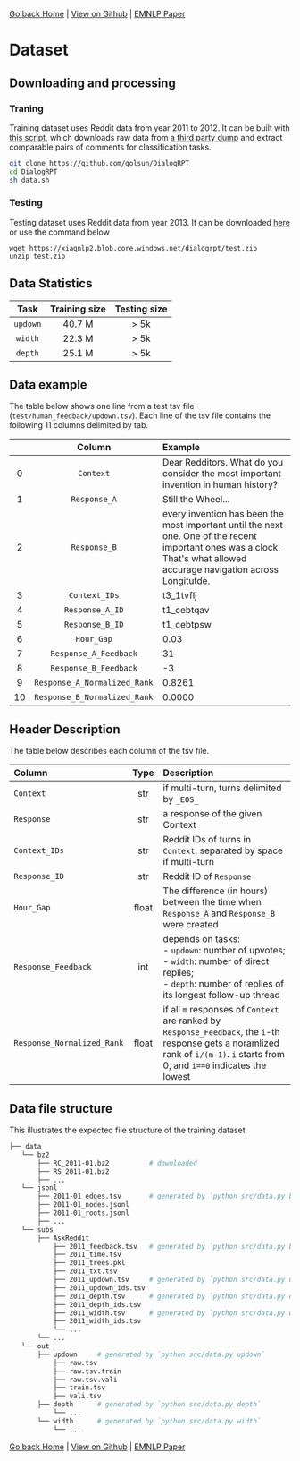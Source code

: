 [Go back Home](.) | [View on Github](https://github.com/golsun/DialogRPT) | [EMNLP Paper](https://arxiv.org/abs/2009.06978) 

# Dataset

## Downloading and processing

### Traning
Training dataset uses Reddit data from year 2011 to 2012. It can be built with [this script](https://github.com/golsun/DialogRPT/blob/master/data.sh), which downloads raw data from [a third party dump](https://files.pushshift.io/reddit) and extract comparable pairs of comments for classification tasks. 

```bash
git clone https://github.com/golsun/DialogRPT
cd DialogRPT
sh data.sh
```

### Testing
Testing dataset uses Reddit data from year 2013. It can be downloaded [here](https://xiagnlp2.blob.core.windows.net/dialogrpt/test.zip) or use the command below
```
wget https://xiagnlp2.blob.core.windows.net/dialogrpt/test.zip
unzip test.zip
```

## Data Statistics

|   Task  | Training size | Testing size |
| :------:| :------------: | :---:|
| `updown`|  40.7 M | > 5k |
| `width` | 22.3 M | > 5k |
| `depth` | 25.1 M | > 5k |


## Data example
The table below shows one line from a test tsv file (`test/human_feedback/updown.tsv`). Each line of the tsv file contains the following 11 columns delimited by tab.

|  | Column | Example |
| :-----: | :--------: | :-------- |
| 0 | `Context` | Dear Redditors. What do you consider the most important invention in human history? |
| 1 | `Response_A` | Still the Wheel... |
| 2 | `Response_B` | every invention has been the most important until the next one. One of the recent important ones was a clock. That's what allowed accurage navigation across Longitutde. |
| 3 | `Context_IDs` | t3_1tvflj |
| 4 | `Response_A_ID` | t1_cebtqav |
| 5 | `Response_B_ID` | t1_cebtpsw |
| 6 | `Hour_Gap` | 0.03 |
| 7 | `Response_A_Feedback` | 31 |
| 8 | `Response_B_Feedback` | -3 |
| 9 | `Response_A_Normalized_Rank ` | 0.8261 |
| 10 | `Response_B_Normalized_Rank ` | 0.0000 |

## Header Description
The table below describes each column of the tsv file.

| Column | Type | Description | 
| :----- | :--------: | :-------- |
| `Context` | str | if multi-turn, turns delimited by `_EOS_` |
| `Response` | str | a response of the given Context |
| `Context_IDs` | str | Reddit IDs of turns in `Context`, separated by space if multi-turn | 
| `Response_ID`  | str | Reddit ID of `Response` | 
| `Hour_Gap`  | float | The difference (in hours) between the time when `Response_A` and `Response_B` were created | 
| `Response_Feedback`  | int | depends on tasks: <br> - `updown`: number of upvotes;<br> - `width`: number of direct replies; <br> - `depth`: number of replies of its longest follow-up thread | 
| `Response_Normalized_Rank` | float | if all `m` responses of `Context` are ranked by `Response_Feedback`, the `i`-th response gets a noramlized rank of `i/(m-1)`. `i` starts from 0, and `i==0` indicates the lowest |

## Data file structure
This illustrates the expected file structure of the training dataset

```bash
├── data
   └── bz2
       ├── RC_2011-01.bz2          # downloaded
       ├── RS_2011-01.bz2
       ├── ...
   └── jsonl
       ├── 2011-01_edges.tsv       # generated by `python src/data.py bz2`
       ├── 2011-01_nodes.jsonl
       ├── 2011-01_roots.jsonl
       ├── ...
   └── subs
       ├── AskReddit
           ├── 2011_feedback.tsv   # generated by `python src/data.py basic`
           ├── 2011_time.tsv
           ├── 2011_trees.pkl
           ├── 2011_txt.tsv
           ├── 2011_updown.tsv     # generated by `python src/data.py updown`
           ├── 2011_updown_ids.tsv
           ├── 2011_depth.tsv      # generated by `python src/data.py depth`
           ├── 2011_depth_ids.tsv
           ├── 2011_width.tsv      # generated by `python src/data.py width`
           ├── 2011_width_ids.tsv
           └── ...
       └── ...
   └── out
       ├── updown     # generated by `python src/data.py updown`
           ├── raw.tsv
           ├── raw.tsv.train
           ├── raw.tsv.vali
           ├── train.tsv
           ├── vali.tsv
       ├── depth      # generated by `python src/data.py depth`
           └── ...
       └── width      # generated by `python src/data.py width`
           └── ...
```


[Go back Home](.) | [View on Github](https://github.com/golsun/DialogRPT) | [EMNLP Paper](https://arxiv.org/abs/2009.06978) 